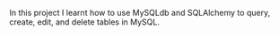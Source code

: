 In this project I learnt how to use MySQLdb and SQLAlchemy to query, create, edit, and delete tables in MySQL.
